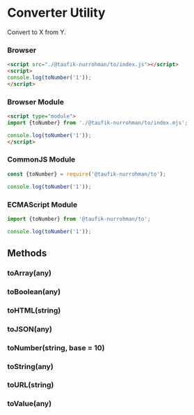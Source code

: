 Converter Utility
=================

Convert to X from Y.

### Browser

~~~ html
<script src="./@taufik-nurrohman/to/index.js"></script>
<script>
console.log(toNumber('1'));
</script>
~~~

### Browser Module

~~~ html
<script type="module">
import {toNumber} from './@taufik-nurrohman/to/index.mjs';

console.log(toNumber('1'));
</script>
~~~

### CommonJS Module

~~~ js
const {toNumber} = require('@taufik-nurrohman/to');

console.log(toNumber('1'));
~~~

### ECMAScript Module

~~~ js
import {toNumber} from '@taufik-nurrohman/to';

console.log(toNumber('1'));
~~~

Methods
-------

### toArray(any)

### toBoolean(any)

### toHTML(string)

### toJSON(any)

### toNumber(string, base = 10)

### toString(any)

### toURL(string)

### toValue(any)
